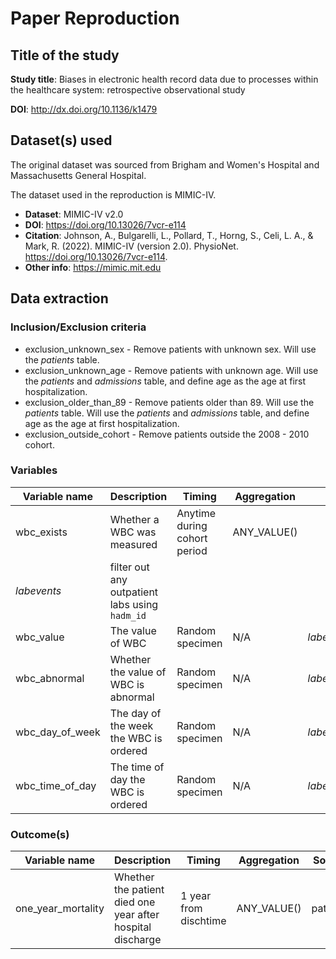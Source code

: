 # Paper Reproduction

## Title of the study

**Study title**: Biases in electronic health record data due to processes within the healthcare system: retrospective observational study

**DOI**: http://dx.doi.org/10.1136/k1479

## Dataset(s) used

The original dataset was sourced from Brigham and Women's Hospital and Massachusetts General Hospital.

The dataset used in the reproduction is MIMIC-IV.

* **Dataset**: MIMIC-IV v2.0
* **DOI**: https://doi.org/10.13026/7vcr-e114
* **Citation**: Johnson, A., Bulgarelli, L., Pollard, T., Horng, S., Celi, L. A., & Mark, R. (2022). MIMIC-IV (version 2.0). PhysioNet. https://doi.org/10.13026/7vcr-e114.
* **Other info**: https://mimic.mit.edu

## Data extraction

### Inclusion/Exclusion criteria

* exclusion_unknown_sex - Remove patients with unknown sex. Will use the *patients* table.
* exclusion_unknown_age - Remove patients with unknown age. Will use the *patients* and *admissions* table, and define age as the age at first hospitalization.
* exclusion_older_than_89 - Remove patients older than 89. Will use the *patients* table. Will use the *patients* and *admissions* table, and define age as the age at first hospitalization.
* exclusion_outside_cohort - Remove patients outside the 2008 - 2010 cohort.

### Variables

Variable name | Description | Timing | Aggregation | Source | Notes
--- | --- | --- | --- | --- | ---
wbc_exists | Whether a WBC was measured | Anytime during cohort period | ANY_VALUE() | 
*labevents* | filter out any outpatient labs using `hadm_id`
wbc_value | The value of WBC | Random specimen | N/A | *labevents*.valuenum |
wbc_abnormal | Whether the value of WBC is abnormal | Random specimen | N/A | *labevents*.flag |
wbc_day_of_week | The day of the week the WBC is ordered | Random specimen | N/A | *labevents*.charttime |
wbc_time_of_day | The time of day the WBC is ordered | Random specimen | N/A | *labevents*.charttime |

### Outcome(s)

Variable name | Description | Timing | Aggregation | Source | Notes
--- | --- | --- | --- | --- | ---
one_year_mortality | Whether the patient died one year after hospital discharge | 1 year from dischtime | ANY_VALUE() | patients | existence of dod indicates patient died
